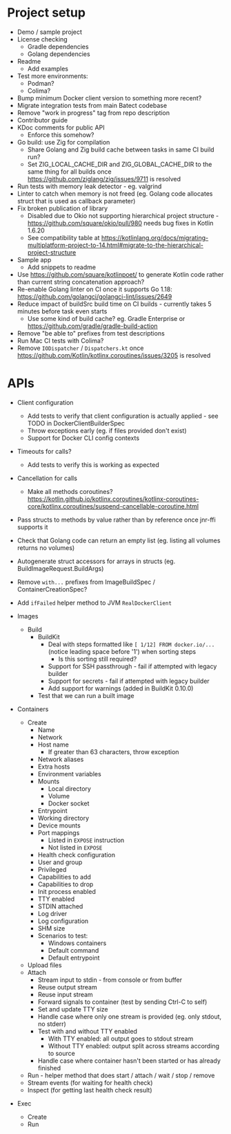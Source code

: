 # Project setup

* Demo / sample project
* License checking
  * Gradle dependencies
  * Golang dependencies
* Readme
  * Add examples
* Test more environments:
  * Podman?
  * Colima?
* Bump minimum Docker client version to something more recent?
* Migrate integration tests from main Batect codebase
* Remove "work in progress" tag from repo description
* Contributor guide
* KDoc comments for public API
  * Enforce this somehow?
* Go build: use Zig for compilation
  * Share Golang and Zig build cache between tasks in same CI build run?
  * Set ZIG_LOCAL_CACHE_DIR and ZIG_GLOBAL_CACHE_DIR to the same thing for all builds once https://github.com/ziglang/zig/issues/9711 is resolved
* Run tests with memory leak detector - eg. valgrind
* Linter to catch when memory is not freed (eg. Golang code allocates struct that is used as callback parameter)
* Fix broken publication of library
  * Disabled due to Okio not supporting hierarchical project structure - https://github.com/square/okio/pull/980 needs bug fixes in Kotlin 1.6.20
  * See compatibility table at https://kotlinlang.org/docs/migrating-multiplatform-project-to-14.html#migrate-to-the-hierarchical-project-structure
* Sample app
  * Add snippets to readme
* Use https://github.com/square/kotlinpoet/ to generate Kotlin code rather than current string concatenation approach?
* Re-enable Golang linter on CI once it supports Go 1.18: https://github.com/golangci/golangci-lint/issues/2649
* Reduce impact of buildSrc build time on CI builds - currently takes 5 minutes before task even starts
  * Use some kind of build cache? eg. Gradle Enterprise or https://github.com/gradle/gradle-build-action
* Remove "be able to" prefixes from test descriptions
* Run Mac CI tests with Colima?
* Remove `IODispatcher` / `Dispatchers.kt` once https://github.com/Kotlin/kotlinx.coroutines/issues/3205 is resolved

# APIs

* Client configuration
  * Add tests to verify that client configuration is actually applied - see TODO in DockerClientBuilderSpec
  * Throw exceptions early (eg. if files provided don't exist)
  * Support for Docker CLI config contexts
* Timeouts for calls?
  * Add tests to verify this is working as expected
* Cancellation for calls
  * Make all methods coroutines? https://kotlin.github.io/kotlinx.coroutines/kotlinx-coroutines-core/kotlinx.coroutines/suspend-cancellable-coroutine.html
* Pass structs to methods by value rather than by reference once jnr-ffi supports it

* Check that Golang code can return an empty list (eg. listing all volumes returns no volumes)
* Autogenerate struct accessors for arrays in structs (eg. BuildImageRequest.BuildArgs)

* Remove `with...` prefixes from ImageBuildSpec / ContainerCreationSpec?
* Add `ifFailed` helper method to JVM `RealDockerClient`

* Images
  * Build
    * BuildKit
      * Deal with steps formatted like `[ 1/12] FROM docker.io/...` (notice leading space before '1') when sorting steps
        * Is this sorting still required?
      * Support for SSH passthrough - fail if attempted with legacy builder
      * Support for secrets - fail if attempted with legacy builder
      * Add support for warnings (added in BuildKit 0.10.0)
    * Test that we can run a built image
* Containers
  * Create
    * Name
    * Network
    * Host name
      * If greater than 63 characters, throw exception
    * Network aliases
    * Extra hosts
    * Environment variables
    * Mounts
      * Local directory
      * Volume
      * Docker socket
    * Entrypoint
    * Working directory
    * Device mounts
    * Port mappings
      * Listed in `EXPOSE` instruction
      * Not listed in `EXPOSE`
    * Health check configuration
    * User and group
    * Privileged
    * Capabilities to add
    * Capabilities to drop
    * Init process enabled
    * TTY enabled
    * STDIN attached
    * Log driver
    * Log configuration
    * SHM size
    * Scenarios to test:
      * Windows containers
      * Default command
      * Default entrypoint
  * Upload files
  * Attach
    * Stream input to stdin - from console or from buffer
    * Reuse output stream
    * Reuse input stream
    * Forward signals to container (test by sending Ctrl-C to self)
    * Set and update TTY size
    * Handle case where only one stream is provided (eg. only stdout, no stderr)
    * Test with and without TTY enabled
      * With TTY enabled: all output goes to stdout stream
      * Without TTY enabled: output split across streams according to source
    * Handle case where container hasn't been started or has already finished
  * Run - helper method that does start / attach / wait / stop / remove
  * Stream events (for waiting for health check)
  * Inspect (for getting last health check result)
* Exec
  * Create
  * Run
